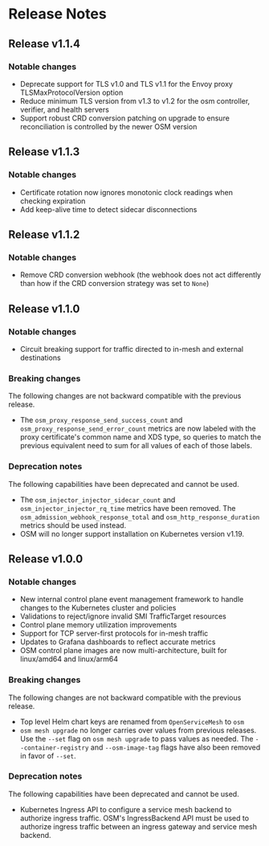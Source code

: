 # Release Notes

## Release v1.1.4

### Notable changes
- Deprecate support for TLS v1.0 and TLS v1.1 for the Envoy proxy TLSMaxProtocolVersion option
- Reduce minimum TLS version from v1.3 to v1.2 for the osm controller, verifier, and health servers
- Support robust CRD conversion patching on upgrade to ensure reconciliation is controlled by the newer OSM version

## Release v1.1.3

### Notable changes
- Certificate rotation now ignores monotonic clock readings when checking expiration
- Add keep-alive time to detect sidecar disconnections

## Release v1.1.2

### Notable changes
- Remove CRD conversion webhook (the webhook does not act differently than how if the CRD conversion strategy was set to `None`)

## Release v1.1.0

### Notable changes
- Circuit breaking support for traffic directed to in-mesh and external destinations

### Breaking changes

The following changes are not backward compatible with the previous release.

- The `osm_proxy_response_send_success_count` and `osm_proxy_response_send_error_count` metrics are now labeled with the proxy certificate's common name and XDS type, so queries to match the previous equivalent need to sum for all values of each of those labels.

### Deprecation notes

The following capabilities have been deprecated and cannot be used.

- The `osm_injector_injector_sidecar_count` and `osm_injector_injector_rq_time` metrics have been removed. The `osm_admission_webhook_response_total` and `osm_http_response_duration` metrics should be used instead.
- OSM will no longer support installation on Kubernetes version v1.19.

## Release v1.0.0

### Notable changes

- New internal control plane event management framework to handle changes to the Kubernetes cluster and policies
- Validations to reject/ignore invalid SMI TrafficTarget resources
- Control plane memory utilization improvements
- Support for TCP server-first protocols for in-mesh traffic
- Updates to Grafana dashboards to reflect accurate metrics
- OSM control plane images are now multi-architecture, built for linux/amd64 and linux/arm64

### Breaking changes

The following changes are not backward compatible with the previous release.

- Top level Helm chart keys are renamed from `OpenServiceMesh` to `osm`
- `osm mesh upgrade` no longer carries over values from previous releases. Use the `--set` flag on `osm mesh upgrade` to pass values as needed. The `--container-registry` and `--osm-image-tag` flags have also been removed in favor of `--set`.

### Deprecation notes

The following capabilities have been deprecated and cannot be used.

- Kubernetes Ingress API to configure a service mesh backend to authorize ingress traffic. OSM's IngressBackend API must be used to authorize ingress traffic between an ingress gateway and service mesh backend.
